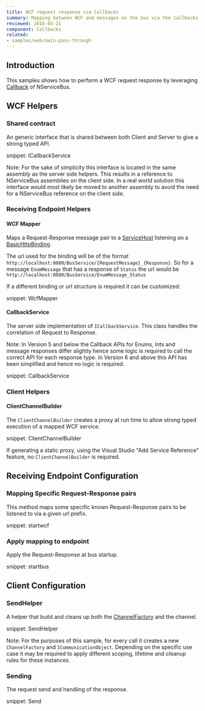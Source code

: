 ```yaml
---
title: WCF request response via Callbacks
summary: Mapping between WCF and messages on the bus via the Callbacks API.
reviewed: 2016-03-21
component: Callbacks
related:
- samples/web/owin-pass-through
---
```



## Introduction

This samples shows how to perform a WCF request response by leveraging [Callback](/nservicebus/messaging/callbacks.md) of NServiceBus.


## WCF Helpers


### Shared contract

An generic interface that is shared between both Client and Server to give a strong typed API.

snippet: ICallbackService

Note: For the sake of simplicity this interface is located in the same assembly as the server side helpers. This results in a reference to NServiceBus assemblies on the client side. In a real world solution this interface would most likely be moved to another assembly to avoid the need for a NServiceBus reference on the client side.


### Receiving Endpoint Helpers


#### WCF Mapper

Maps a Request-Response message pair to a  [ServiceHost](https://msdn.microsoft.com/en-us/library/system.servicemodel.servicehost.aspx) listening on a [BasicHttpBinding](https://msdn.microsoft.com/en-us/library/system.servicemodel.basichttpbinding.aspx).

The url used for the binding will be of the format `http://localhost:8080/BusService/{RequestMessage}_{Response}`. So for a message `EnumMessage` that has a response of `Status` the url would be `http://localhost:8080/BusService/EnumMessage_Status`

If a different binding or url structure is required it can be customized:

snippet: WcfMapper


#### CallbackService

The server side implementation of `ICallbackService`. This class handles the correlation of Request to Response.

Note: In Version 5 and below the Callback APIs for Enums, Ints and message responses differ slightly hence some logic is required to call the correct API for each response type. In Version 6 and above this API has been simplified and hence no logic is required.

snippet: CallbackService


### Client Helpers


#### ClientChannelBuilder

The `ClientChannelBuilder` creates a proxy at run time to allow strong typed execution of a mapped WCF service.

snippet: ClientChannelBuilder

If generating a static proxy, using the Visual Studio "Add Service Reference" feature, no `ClientChannelBuilder` is required.


## Receiving Endpoint Configuration


### Mapping Specific Request-Response pairs

This method maps some specific known Request-Response pairs to be listened to via a given url prefix.

snippet: startwcf


### Apply mapping to endpoint

Apply the Request-Response at bus startup.

snippet: startbus


## Client Configuration


### SendHelper

A helper that build and cleans up both the [ChannelFactory](https://msdn.microsoft.com/en-us/library/ms576132.aspx) and the channel.

snippet: SendHelper

Note: For the purposes of this sample, for every call it creates a new `ChannelFactory` and `ICommunicationObject`. Depending on the specific use case it may be required to apply different scoping, lifetime and cleanup rules for these instances.


### Sending

The request send and handling of the response.

snippet: Send